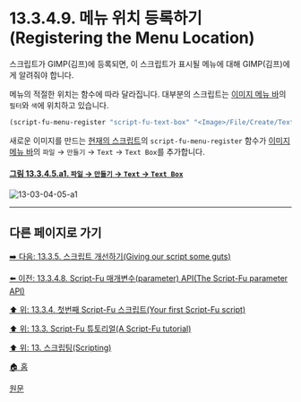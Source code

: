 # 13.3.4.9. 메뉴 위치 등록하기(Registering the Menu Location)
스크립트가 GIMP(김프)에 등록되면, 이 스크립트가 표시될 메뉴에 대해 GIMP(김프)에게 알려줘야 합니다.

메뉴의 적절한 위치는 함수에 따라 달라집니다. 대부분의 스크립트는 [이미지 메뉴 바](./03-02-02-02-image-menu.md)의 `필터`와 `색`에 위치하고 있습니다.

```scheme
(script-fu-menu-register "script-fu-text-box" "<Image>/File/Create/Text")
```

새로운 이미지를 만드는 [현재의 스크립트](./13-03-04-08-12-script_fu_example_test_sphere.md)의 `script-fu-menu-register` 함수가 [이미지 메뉴 바](./03-02-02-02-image-menu.md)의 `파일` → `만들기` → `Text` → `Text Box`를 추가합니다.

<a id="13-03-04-05-a1"></a>

#### [그림 13.3.4.5.a1. `파일` → `만들기` → `Text` → `Text Box`](./13-03-04-05-registering_the_function.md#13-03-04-05-a1)
![13-03-04-05-a1](https://github.com/wonder13662/gimp/assets/15767104/4f11ae5b-7199-40b4-9402-e1bfbfa0bb47)

***

## 다른 페이지로 가기

[➡️ 다음: 13.3.5. 스크립트 개선하기(Giving our script some guts)](./13-03-05-00-giving-our-script-some-guts.md)

[⬅️ 이전: 13.3.4.8. Script-Fu 매개변수(parameter) API(The Script-Fu parameter API)](./13-03-04-08-00-the_script_fu_parameter_api.md)

[⬆️ 위: 13.3.4. 첫번째 Script-Fu 스크립트(Your first Script-Fu script)](./13-03-04-00-your-first-script-fu-script.md)

[⬆️ 위: 13.3. Script-Fu 튜토리얼(A Script-Fu tutorial)](./13-03-00-a-script-fu-tutorial.md)

[⬆️ 위: 13. 스크립팅(Scripting)](./13-00-scripting.md)

[🏠 홈](./00-home.md)

[원문](https://docs.gimp.org/2.10/ko/gimp-using-script-fu-tutorial-first-script.html#script-fu-adding-menu-location)